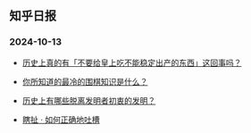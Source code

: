 ## 知乎日报 
### 2024-10-13

+ [历史上真的有「不要给皇上吃不能稳定出产的东西」这回事吗？](https://daily.zhihu.com/story/9775847)

+ [你所知道的最冷的围棋知识是什么？](https://daily.zhihu.com/story/9776151)

+ [历史上有哪些脱离发明者初衷的发明？](https://daily.zhihu.com/story/9776211)

+ [瞎扯 · 如何正确地吐槽](https://daily.zhihu.com/story/9776132)

